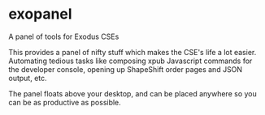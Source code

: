 # exopanel
A panel of tools for Exodus CSEs

This provides a panel of nifty stuff which makes the CSE's life a lot easier. Automating tedious tasks like composing xpub
Javascript commands for the developer console, opening up ShapeShift order pages and JSON output, etc.

The panel floats above your desktop, and can be placed anywhere so you can be as productive as possible.
